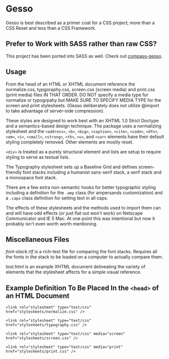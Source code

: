 Gesso
=====

Gesso is best described as a primer coat for a CSS project; more than a CSS Reset and less than a CSS Framework.

Prefer to Work with SASS rather than raw CSS?
---------------------------------------------

This project has been ported into SASS as well. Check out [compass-gesso](https://github.com/jbergantine/compass-gesso).

Usage
----- 

From the head of an HTML or XHTML document reference the normalize.css, typgoraphy.css, screen.css (screen media) and print.css (print media) files IN THAT ORDER. DO NOT specify a media type for normalize or typogrpahy but MAKE SURE TO SPECIFY MEDIA TYPE for the screen and print stylesheets. (Gesso deliberately does not utilize @import to take advantage of server-side compression).

These styles are designed to work best with an XHTML 1.0 Strict Doctype and a semantics-based design technique. The package uses a normalizing stylesheet and the `<address>`, `<b>`, `<big>`, `<caption>`, `<cite>`, `<code>`, `<dfn>`, `<em>`, `<i>`, `<small>`, `<strong>`, `<th>`, `<u>`, and `<var>` elements have their default styling completely removed. Other elements are mostly reset.

`<div>` is treated as a purely structural element and lists are setup to require styling to serve as textual lists.

The Typography stylesheet sets up a Baseline Grid and defines screen-friendly font stacks including a humanist sans-serif stack, a serif stack and a monospace font stack.

There are a few extra non-semantic hooks for better typographic styling including a definition for the `.amp` class (for ampersands customization) and a `.caps` class definition for setting text in all caps.

The effects of these stylesheets and the methods used to import them can and will have odd effects (or just flat out won't work) on Netscape Communicator and IE 5 Mac. At one point this was intentional but now it probably isn't even worth worth mentioning.

Miscellaneous Files
-------------------

*font-stack.rtf* is a rich-text file for comparing the font stacks. Requires all the fonts in the stack to be loaded on a computer to actually compare them.

*test.html* is an example XHTML document delineating the variety of elements that the stylesheet affects for a simple visual reference. 

Example Definition To Be Placed In the `<head>` of an HTML Document
-------------------------------------------------------------------

`<link rel="stylesheet" type="text/css" href="stylesheets/normalize.css" />`

`<link rel="stylesheet" type="text/css" href="stylesheets/typography.css" />`

`<link rel="stylesheet" type="text/css" media="screen" href="stylesheets/screen.css" />`

`<link rel="stylesheet" type="text/css" media="print" href="stylesheets/print.css" />`